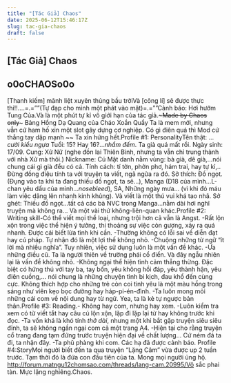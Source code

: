 ```yaml
---
title: "[Tác Giả] Chaos"
date: 2025-06-12T15:46:17Z
slug: tac-gia-chaos
draft: false
---
```


## [Tác Giả] Chaos

## o0oCHAOSo0o

[Thanh kiếm] mãnh liệt xuyên thủng bầu trờiVà [công lí] sẽ được thực thi!!….=.=””(Tự đạp cho mình một phát vào mặt)=.=””Cảnh báo: Hơi hướm Tung Của.Và là một phút tự kỉ vô giới hạn của tác giả.~~~Made by Chaos only~~~ Bảng Hồng Dạ Quang của Cháo Xoắn Quẩy Ta là mem mới, nhưng vẫn cứ ham hố xin một slot gây dựng cơ nghiệp. Có gì điên quá thì Mod cứ thẳng tay dập mạnh ~~ Ta xin hứng hết.Profile #1: PersonalityTên thật: …*cười kiểu ngựa*
Tuổi: 15? Hay 16?...*nhẩm đếm*. Ta già quá mất rồi.
Ngày sinh: 17/09.
Cung: Xử Nữ (nghe đồn lai Thiên Bình, nhưng ta vẫn chỉ trung thành với nhà Xử mà thôi.)
Nickname: Cú
Mật danh nằm vùng: bà già, dê già,…nói chung cái gì già đều có cả.
Tính cách: tí tởn, phởn phơ, hám trai, hay tự kỉ,.. Đừng đồng điệu tính ta với truyện ta viết, ngã ngửa ra đó.
Sở thích: Đồ ngọt. (Đụng vào ta khi ta đang thiếu đồ ngọt, ta sẽ…), Manga (D18 của mình…L-chan yêu dấu của mình…*nosebleed*), SA, Những ngày mưa… (vì khi đó máu làm việc dâng lên nhanh kinh khủng).
Và viết là một thú vui khá tao nhã.
Sở ghét: Thiếu đồ ngọt…tất cả các bà NVC trong Manga…nằm dài hơi nghĩ truyện mà không ra…
Và một vài thứ không-liên-quan khác.Profile #2: Writing skill-Có thể viết mọi thể loại, nhưng trội hơn cả vẫn là Angst.
-Rất lộn xộn trong việc thể hiện ý tưởng, thi thoảng sự việc còn gượng, xảy ra quá nhanh. Được cái biết lừa tình khi cần.
-Thường không có lỗi sai về diễn đạt hay cú pháp. Tự nhận đó là một lợi thế không nhỏ.
-Chuộng những từ ngữ “ít lời mà nhiều nghĩa”. Tuy nhiên, việc sử dụng luôn là một vấn đề khác.
-Ưa những điều cũ. Ta là người thiên về trường phái cổ điển. Và đây ngẫu nhiên lại là vấn đề không nhỏ.
-Không ngại thể hiện tình cảm thẳng thừng. Đặc biệt có hứng thú với tay ba, tay bốn, yêu không hồi đáp, yêu thành hận, yêu điên cuồng,… nói chung là những chuyện tình bi kịch, đau khổ đến cùng cực. Không thích hợp cho những trẻ còn coi tình yêu là một màu hồng trong sáng như viên kẹo bọc đường hay háp-pi-én-đình.
-Ta luôn mong mỏi những cái com về nội dung hay từ ngữ. Yea, ta là kẻ tự ngược bản thân.Profile #3: Reading.- Không hay com, nhưng hay xem.
-Luôn kiểm tra xem có từ viết tắt hay câu cú lộn xộn, lặp đi lặp lại từ hay không trước khi đọc. 
-Ta vốn khá là khó tính *thở dài*, nhưng một khi bắt gặp truyện siêu siêu đỉnh, ta sẽ không ngần ngại com cả một trang A4.
-Hiện tại cho rằng truyện cổ trang đang tạm đứng trước truyện hiện đại về chất lượng… Cứ ném đá ta đi, ta nhận đây.
-Ta phũ phàng khi com. Các hạ đã được cảnh báo. Profile #4:StoryMọi người biết đến ta qua truyện “Lặng Câm” vừa được up 2 tuần trước. Tạm thời đó là đứa con đầu tiên của ta. Mong mọi người ủng hộ.
http://forum.matngu12chomsao.com/threads/lang-cam.20995/Vô sắc phai tàn. Mực lặng nghiêng.Chaos.